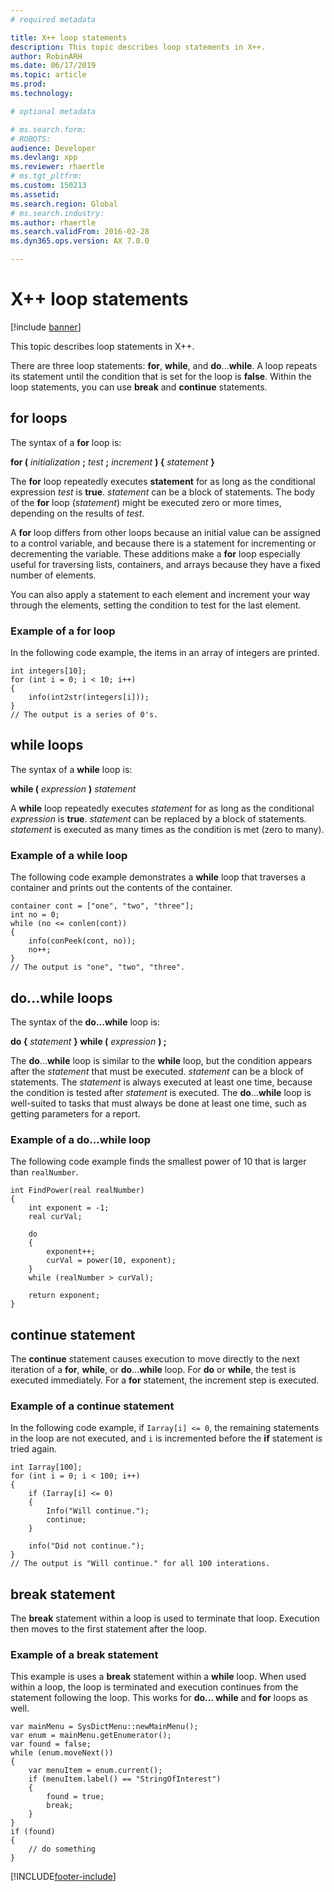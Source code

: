 ```yaml
---
# required metadata

title: X++ loop statements
description: This topic describes loop statements in X++.
author: RobinARH
ms.date: 06/17/2019
ms.topic: article
ms.prod: 
ms.technology: 

# optional metadata

# ms.search.form: 
# ROBOTS: 
audience: Developer
ms.devlang: xpp
ms.reviewer: rhaertle
# ms.tgt_pltfrm: 
ms.custom: 150213
ms.assetid:
ms.search.region: Global
# ms.search.industry: 
ms.author: rhaertle
ms.search.validFrom: 2016-02-28
ms.dyn365.ops.version: AX 7.0.0

---
```


# X++ loop statements

[!include [banner](../includes/banner.md)]

This topic describes loop statements in X++. 

There are three loop statements: **for**, **while**, and **do**...**while**. A loop repeats its statement until the condition that is set for the loop is **false**. Within the loop statements, you can use **break** and **continue** statements.

## for loops

The syntax of a **for** loop is:

**for (** *initialization* **;** *test* **;** *increment* **) {** *statement* **}**

The **for** loop repeatedly executes **statement** for as long as the conditional expression *test* is **true**. *statement* can be a block of statements. The body of the **for** loop (*statement*) might be executed zero or more times, depending on the results of *test*. 

A **for** loop differs from other loops because an initial value can be assigned to a control variable, and because there is a statement for incrementing or decrementing the variable. These additions make a **for** loop especially useful for traversing lists, containers, and arrays because they have a fixed number of elements. 

You can also apply a statement to each element and increment your way through the elements, setting the condition to test for the last element.

### Example of a for loop

In the following code example, the items in an array of integers are printed.

```xpp
int integers[10];
for (int i = 0; i < 10; i++)
{
    info(int2str(integers[i]));
}
// The output is a series of 0's.
```

## while loops

The syntax of a **while** loop is:

**while (** *expression* **)** *statement*

A **while** loop repeatedly executes *statement* for as long as the conditional *expression* is **true**. *statement* can be replaced by a block of statements. *statement* is executed as many times as the condition is met (zero to many). 

### Example of a while loop

The following code example demonstrates a **while** loop that traverses a container and prints out the contents of the container.

```xpp
container cont = ["one", "two", "three"];
int no = 0;
while (no <= conlen(cont))
{
    info(conPeek(cont, no));
    no++;
}
// The output is "one", "two", "three".
```

## do...while loops

The syntax of the **do...while** loop is:

**do {** *statement* **} while (** *expression* **) ;**

The **do**...**while** loop is similar to the **while** loop, but the condition appears after the *statement* that must be executed. *statement* can be a block of statements. The *statement* is always executed at least one time, because the condition is tested after *statement* is executed. The **do**...**while** loop is well-suited to tasks that must always be done at least one time, such as getting parameters for a report. 

### Example of a do...while loop

The following code example finds the smallest power of 10 that is larger than `realNumber`.

```xpp
int FindPower(real realNumber)
{
    int exponent = -1;
    real curVal;

    do
    {
        exponent++;
        curVal = power(10, exponent);
    }
    while (realNumber > curVal);

    return exponent;
}
```

## continue statement

The **continue** statement causes execution to move directly to the next iteration of a **for**, **while**, or **do**...**while** loop. For **do** or **while**, the test is executed immediately. For a **for** statement, the increment step is executed. 

### Example of a continue statement

In the following code example, if `Iarray[i] <= 0`, the remaining statements in the loop are not executed, and `i` is incremented before the **if** statement is tried again.

```xpp
int Iarray[100];
for (int i = 0; i < 100; i++)
{
    if (Iarray[i] <= 0)
    {
        Info("Will continue.");
        continue;
    }

    info("Did not continue.");
}
// The output is "Will continue." for all 100 interations.
```

## break statement

The **break** statement within a loop is used to terminate that loop. Execution then moves to the first statement after the loop.

### Example of a break statement

This example is uses a **break** statement within a **while** loop. When used within a loop, the loop is terminated and execution continues from the statement following the loop. This works for **do... while** and **for** loops as well. 

```xpp
var mainMenu = SysDictMenu::newMainMenu();
var enum = mainMenu.getEnumerator();
var found = false;
while (enum.moveNext())
{
    var menuItem = enum.current();
    if (menuItem.label() == "StringOfInterest")
    {
        found = true;
        break;
    }
}
if (found) 
{
    // do something
}
```


[!INCLUDE[footer-include](../../../includes/footer-banner.md)]